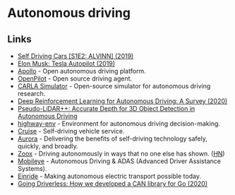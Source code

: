 # Autonomous driving

## Links

* [Self Driving Cars \[S1E2: ALVINN\] \(2019\)](https://www.youtube.com/watch?v=H0igiP6Hg1k)
* [Elon Musk: Tesla Autopilot \(2019\)](https://overcast.fm/+OcVc-RrM8)
* [Apollo](https://github.com/ApolloAuto/apollo) - Open autonomous driving platform.
* [OpenPilot](https://github.com/commaai/openpilot) - Open source driving agent.
* [CARLA Simulator](https://github.com/carla-simulator/carla) - Open-source simulator for autonomous driving research.
* [Deep Reinforcement Learning for Autonomous Driving: A Survey \(2020\)](https://arxiv.org/abs/2002.00444)
* [Pseudo-LiDAR++: Accurate Depth for 3D Object Detection in Autonomous Driving](https://github.com/mileyan/Pseudo_Lidar_V2)
* [highway-env](https://github.com/eleurent/highway-env) - Environment for autonomous driving decision-making.
* [Cruise](https://www.getcruise.com/) - Self-driving vehicle service.
* [Aurora](https://aurora.tech/) - Delivering the benefits of self-driving technology safely, quickly, and broadly.
* [Zoox](https://zoox.com/) - Driving autonomously in ways that no one else has shown. \([HN](https://news.ycombinator.com/item?id=23648942)\)
* [Mobileye](https://www.mobileye.com/) - Autonomous Driving & ADAS \(Advanced Driver Assistance Systems\).
* [Einride](https://www.einride.tech/) - Making autonomous electric transport possible today.
* [Going Driverless: How we developed a CAN library for Go \(2020\)](https://www.youtube.com/watch?v=IbggJHJUv0U)

